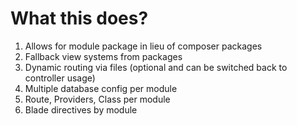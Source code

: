 # What this does?
1. Allows for module package in lieu of composer packages
2. Fallback view systems from packages
3. Dynamic routing via files (optional and can be switched back to controller usage)
4. Multiple database config per module
5. Route, Providers, Class per module
6. Blade directives by module
